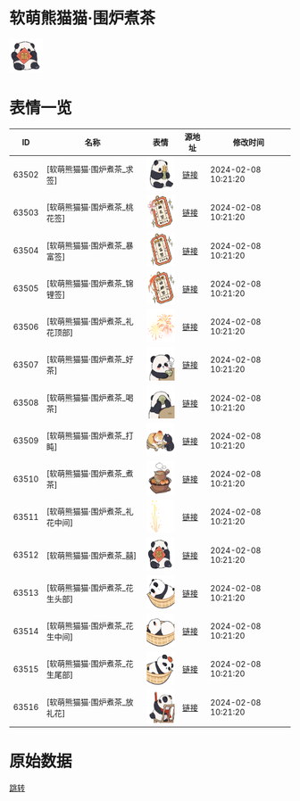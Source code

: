 # 软萌熊猫猫·围炉煮茶

<img src="./cover.png" height="60" alt="cover" />

# 表情一览

|ID|名称|表情|源地址|修改时间|
|----|----|----|----|----|
|63502|[软萌熊猫猫·围炉煮茶_求签]|<img src="./pic/063502_%5B软萌熊猫猫·围炉煮茶_求签%5D.png" height="60" alt="求签"/>|[链接](https://i0.hdslb.com/bfs/garb/9ab67af6769cb5d35f56dd7fe40078592173f3ce.png)|2024-02-08 10:21:20|
|63503|[软萌熊猫猫·围炉煮茶_桃花签]|<img src="./pic/063503_%5B软萌熊猫猫·围炉煮茶_桃花签%5D.png" height="60" alt="桃花签"/>|[链接](https://i0.hdslb.com/bfs/garb/0549891d18a26efeb32bf25a9d1d606e13e67fea.png)|2024-02-08 10:21:20|
|63504|[软萌熊猫猫·围炉煮茶_暴富签]|<img src="./pic/063504_%5B软萌熊猫猫·围炉煮茶_暴富签%5D.png" height="60" alt="暴富签"/>|[链接](https://i0.hdslb.com/bfs/garb/aec777c76458779d5c7d36208a45870e6c8c1f09.png)|2024-02-08 10:21:20|
|63505|[软萌熊猫猫·围炉煮茶_锦锂签]|<img src="./pic/063505_%5B软萌熊猫猫·围炉煮茶_锦锂签%5D.png" height="60" alt="锦锂签"/>|[链接](https://i0.hdslb.com/bfs/garb/4a2d4ea77c9748c729bee7626cef8ea96831d7ba.png)|2024-02-08 10:21:20|
|63506|[软萌熊猫猫·围炉煮茶_礼花顶部]|<img src="./pic/063506_%5B软萌熊猫猫·围炉煮茶_礼花顶部%5D.png" height="60" alt="礼花顶部"/>|[链接](https://i0.hdslb.com/bfs/garb/b2a567d9dcbbb5f3dfa0f9ac71561ee475ca31f4.png)|2024-02-08 10:21:20|
|63507|[软萌熊猫猫·围炉煮茶_好茶]|<img src="./pic/063507_%5B软萌熊猫猫·围炉煮茶_好茶%5D.png" height="60" alt="好茶"/>|[链接](https://i0.hdslb.com/bfs/garb/4b861a4de9c31b3201be115da39053bf2160a993.png)|2024-02-08 10:21:20|
|63508|[软萌熊猫猫·围炉煮茶_喝茶]|<img src="./pic/063508_%5B软萌熊猫猫·围炉煮茶_喝茶%5D.png" height="60" alt="喝茶"/>|[链接](https://i0.hdslb.com/bfs/garb/0b183e81c0ab7dbd90679f77076887f162a8b2e9.png)|2024-02-08 10:21:20|
|63509|[软萌熊猫猫·围炉煮茶_打盹]|<img src="./pic/063509_%5B软萌熊猫猫·围炉煮茶_打盹%5D.png" height="60" alt="打盹"/>|[链接](https://i0.hdslb.com/bfs/garb/6b3001fd380a5297cc4a629566ed9250aa9a27da.png)|2024-02-08 10:21:20|
|63510|[软萌熊猫猫·围炉煮茶_煮茶]|<img src="./pic/063510_%5B软萌熊猫猫·围炉煮茶_煮茶%5D.png" height="60" alt="煮茶"/>|[链接](https://i0.hdslb.com/bfs/garb/47e942f98fb33efcc70570136b52f23068937efa.png)|2024-02-08 10:21:20|
|63511|[软萌熊猫猫·围炉煮茶_礼花中间]|<img src="./pic/063511_%5B软萌熊猫猫·围炉煮茶_礼花中间%5D.png" height="60" alt="礼花中间"/>|[链接](https://i0.hdslb.com/bfs/garb/20bbf74c5cd11f9765c02286a749ae64012fa1cd.png)|2024-02-08 10:21:20|
|63512|[软萌熊猫猫·围炉煮茶_囍]|<img src="./pic/063512_%5B软萌熊猫猫·围炉煮茶_囍%5D.png" height="60" alt="囍"/>|[链接](https://i0.hdslb.com/bfs/garb/3f4dfc4ec32def5fb6212e4deb68a10605e18c95.png)|2024-02-08 10:21:20|
|63513|[软萌熊猫猫·围炉煮茶_花生头部]|<img src="./pic/063513_%5B软萌熊猫猫·围炉煮茶_花生头部%5D.png" height="60" alt="花生头部"/>|[链接](https://i0.hdslb.com/bfs/garb/327b5360463e54d9b97beb88fb50771067c79662.png)|2024-02-08 10:21:20|
|63514|[软萌熊猫猫·围炉煮茶_花生中间]|<img src="./pic/063514_%5B软萌熊猫猫·围炉煮茶_花生中间%5D.png" height="60" alt="花生中间"/>|[链接](https://i0.hdslb.com/bfs/garb/985a91f5d3c464b2da8b92eda53187da4343f0a7.png)|2024-02-08 10:21:20|
|63515|[软萌熊猫猫·围炉煮茶_花生尾部]|<img src="./pic/063515_%5B软萌熊猫猫·围炉煮茶_花生尾部%5D.png" height="60" alt="花生尾部"/>|[链接](https://i0.hdslb.com/bfs/garb/088e00f95fa9411d669b6de3cfcd6c9218cba2fc.png)|2024-02-08 10:21:20|
|63516|[软萌熊猫猫·围炉煮茶_放礼花]|<img src="./pic/063516_%5B软萌熊猫猫·围炉煮茶_放礼花%5D.png" height="60" alt="放礼花"/>|[链接](https://i0.hdslb.com/bfs/garb/584d8dfb692065e5f485b1866ed203505b491478.png)|2024-02-08 10:21:20|

# 原始数据

[跳转](./raw.json)

